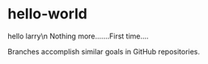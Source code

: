 # hello-world
hello larry\n 
Nothing more.......First time....<br/>
<p>Branches accomplish similar goals in GitHub repositories.</p>
